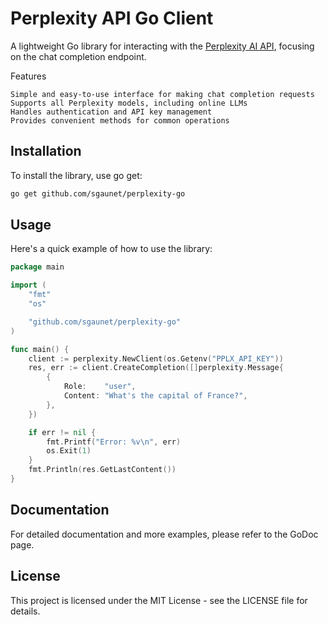 # Perplexity API Go Client

A lightweight Go library for interacting with the [Perplexity AI API](https://docs.perplexity.ai/reference/post_chat_completions), focusing on the chat completion endpoint.

Features

    Simple and easy-to-use interface for making chat completion requests
    Supports all Perplexity models, including online LLMs
    Handles authentication and API key management
    Provides convenient methods for common operations

## Installation

To install the library, use go get:

```bash
go get github.com/sgaunet/perplexity-go
```

## Usage

Here's a quick example of how to use the library:

```go
package main

import (
	"fmt"
	"os"

	"github.com/sgaunet/perplexity-go"
)

func main() {
	client := perplexity.NewClient(os.Getenv("PPLX_API_KEY"))
	res, err := client.CreateCompletion([]perplexity.Message{
		{
			Role:    "user",
			Content: "What's the capital of France?",
		},
	})

	if err != nil {
		fmt.Printf("Error: %v\n", err)
		os.Exit(1)
	}
	fmt.Println(res.GetLastContent())
}
```

## Documentation

For detailed documentation and more examples, please refer to the GoDoc page.

## License

This project is licensed under the MIT License - see the LICENSE file for details.
